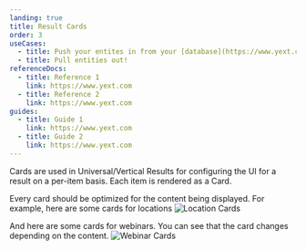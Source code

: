 ```yaml
---
landing: true
title: Result Cards
order: 3
useCases:
  - title: Push your entites in from your [database](https://www.yext.com)
  - title: Pull entities out!
referenceDocs:
  - title: Reference 1
    link: https://www.yext.com
  - title: Reference 2
    link: https://www.yext.com
guides:
  - title: Guide 1
    link: https://www.yext.com
  - title: Guide 2
    link: https://www.yext.com
---
```


Cards are used in Universal/Vertical Results for configuring the UI for a result on a per-item basis. Each
item is rendered as a Card.

Every card should be optimized for the content being displayed. For example, here are some cards for locations
![Location Cards](/img/docs/result-cards.png)

And here are some cards for webinars. You can see that the card changes depending on the content.
![Webinar Cards](/img/docs/result-cards-webinars.png)
